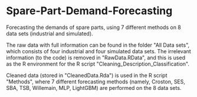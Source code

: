 # Spare-Part-Demand-Forecasting
Forecasting the demands of spare parts, using 7 different methods on 8 data sets (industrial and simulated).

The raw data with full information can be found in the folder "All Data sets", which consists of four industrial and four simulated data sets. The irrelevant information (to the code) is removed in "RawData.RData", and this is used as the R environment for the R script "Cleaning_Description_Classification".

Cleaned data (stored in "CleanedData.Rda") is used in the R script "Methods", where 7 different forecasting methods (namely, Croston, SES, SBA, TSB, Willemain, MLP, LightGBM) are performed on the 8 data sets.
